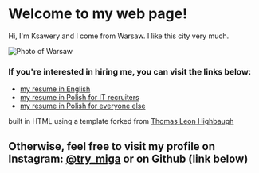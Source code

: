 # Welcome to my web page!

Hi, I'm Ksawery and I come from Warsaw. I like this city very much.

<!-- [![Photo of Warsaw from lolipopek on deviantArt](http://orig14.deviantart.net/ec22/f/2010/035/1/c/warsaw_skyline_by_lolipopek.jpg)](https://www.deviantart.com/lolipopek/art/Warsaw-skyline-152857232) -->

![Photo of Warsaw](http://orig14.deviantart.net/ec22/f/2010/035/1/c/warsaw_skyline_by_lolipopek.jpg "Photo of Warsaw from lolipopek on deviantArt")

### If you're interested in hiring me, you can visit the links below:

- [my resume in English]()
- [my resume in Polish for IT recruiters]()
- [my resume in Polish for everyone else]()

built in HTML using a template forked from [Thomas Leon Highbaugh](https://github.com/Thomashighbaugh/resume)

## Otherwise, feel free to visit my profile on Instagram: [@try_miga](https://instagram.com/try_miga) or on Github (link below)
